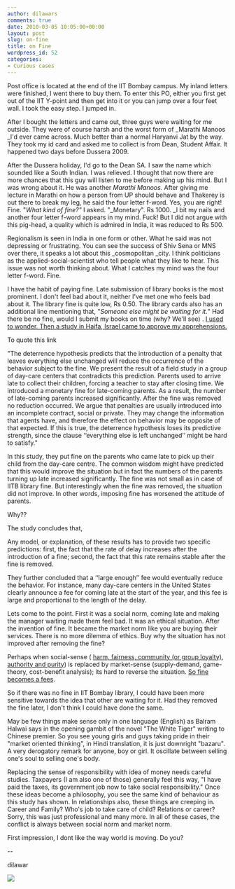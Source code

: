 ```yaml
---
author: dilawars
comments: true
date: 2010-03-05 10:05:00+00:00
layout: post
slug: on-fine
title: on Fine
wordpress_id: 52
categories:
- Curious cases
---
```


Post office is located at the end of the IIT Bombay campus. My inland letters were finished, I went there to buy them. To enter this PO, either you first get out of the IIT Y-point and then get into it or you can jump over a four feet wall. I took the easy step. I jumped in.  
  
After I bought the letters and came out, three guys were waiting for me outside. They were of course harsh and the worst form of _Marathi Manoos _I'd ever came across. Much better than a normal Haryanvi Jat by the way. They took my id card and asked me to collect is from Dean, Student Affair. It happened two days before Dussera 2009.  
  
After the Dussera holiday, I'd go to the Dean SA. I saw the name which sounded like a South Indian. I was relieved. I thought that now there are more chances that this guy will listen to me before making up his mind. But I was wrong about it. He was another _Marathi Manoos._ After giving me lecture in Marathi on how a person from UP should behave and Thakerey is out there to break my leg, he said the four letter f-word. Yes, you are right!  Fine. "_What kind of fine?"_ I asked. "_Monetary". Rs 1000. _I bit my nails and another four letter f-word appears in my mind. Fuck! But I did not argue with this pig-head, a quality which is admired in India, it was reduced to Rs 500.  
  
Regionalism is seen in India in one form or other. What he said was not depressing or frustrating. You can see the success of Shiv Sena or MNS over there, it speaks a lot about this _cosmopolitan _city. I think politicians as the applied-social-scientist who tell people what they like to hear. This issue was not worth thinking about. What I catches my mind was the four letter f-word. Fine.  
  
I have the habit of paying fine. Late submission of library books is the most prominent. I don't feel bad about it, neither I've met one who feels bad about it. The library fine is quite low, Rs 0.50. The library cards also has an additional line mentioning that, "_Someone else might be waiting for it._" Had there be no fine, would I submit my books on time (why? We'll see) . [I used to wonder. Then a study in Haifa, Israel came to approve my apprehensions.](http://rady.ucsd.edu/faculty/directory/gneezy/docs/fine.pdf)  
  
To quote this link  


"The deterrence hypothesis predicts that the introduction of a penalty that leaves everything else unchanged will reduce the occurrence of the behavior subject to the fine. We present the result of a field study in a group of day-care centers that contradicts this prediction. Parents used to arrive late to collect their children, forcing a teacher to stay after closing time. We introduced a monetary fine for late-coming parents. As a result, the number of late-coming parents increased significantly. After the fine was removed no reduction occurred. We argue that penalties are usually introduced into an incomplete contract, social or private. They may change the information that agents have, and therefore the effect on behavior may be opposite of that expected. If this is true, the deterrence hypothesis loses its predictive strength, since the clause ‘‘everything else is left unchanged’’ might be hard to satisfy."

  


In this study, they put fine on the parents who came late to pick up their child from the day-care centre. The common wisdom might have predicted that this would improve the situation but in fact the numbers of the parents turning up late increased significantly. The fine was not small as in case of IITB library fine. But interestingly when the fine was removed, the situation did not improve. In other words, imposing fine has worsened the attitude of parents.

  


Why??

  


The study concludes that,

  


Any model, or explanation, of these results has to provide two specific predictions: first, the fact that the rate of delay increases after the introduction of a fine; second, the fact that this rate remains stable after the fine is removed.  


  


They further concluded that a ‘‘large enough’’ fee would eventually reduce the behavior. For instance, many day-care centers in the United States clearly announce a fee for coming late at the start of the year, and this fee is large and proportional to the length of the delay. 

  


Lets come to the point. First it was a social norm, coming late and making the manager waiting made them feel bad. It was an ethical situation. After the invention of fine. It became the market norm like you are buying their services. There is no more dilemma of ethics. Buy why the situation has not improved after removing the fine?

  


Perhaps when social-sense ( [harm, fairness, community (or group loyalty), authority and purity](http://www.nytimes.com/2008/01/13/magazine/13Psychology-t.html?_r=2&pagewanted=all)) is replaced by market-sense (supply-demand, game-theory, cost-benefit analysis); its hard to reverse the situation. [So fine becomes a fees](http://www.guardian.co.uk/science/2010/feb/23/brain-food-fines-and-fees).

  


So if there was no fine in IIT Bombay library, I could have been more sensitive towards the idea that other are waiting for it. Had they removed the fine later, I don't think I could have done the same.

  


May be few things make sense only in one language (English) as Balram Halwai says in the opening gambit of the novel "The White Tiger" writing to Chinese premier. So you see young girls and guys taking pride in their "market oriented thinking", in Hindi translation, it is just downright "bazaru". A very derogatory remark for anyone, boy or girl. It oscillate between selling one's soul to selling one's body.

  


Replacing the sense of responsibility with idea of money needs careful studies. Taxpayers (I am also one of those) generally feel this way, "I have paid the taxes, its government job now to take social responsibility." Once these ideas become a philosophy, you see the same kind of behaviour as this study has shown. In relationships also, these things are creeping in. Career and Family? Who's job to take care of child? Relations or career? Sorry, this was just professional and many more. In all of these cases, the conflict is always between  social norm and market norm.

  


First impression, I dont like the way world is moving. Do you?

  


--

dilawar

![](https://blogger.googleusercontent.com/tracker/3794193585985230867-6069929503467606528?l=dilawarsays.blogspot.com)
